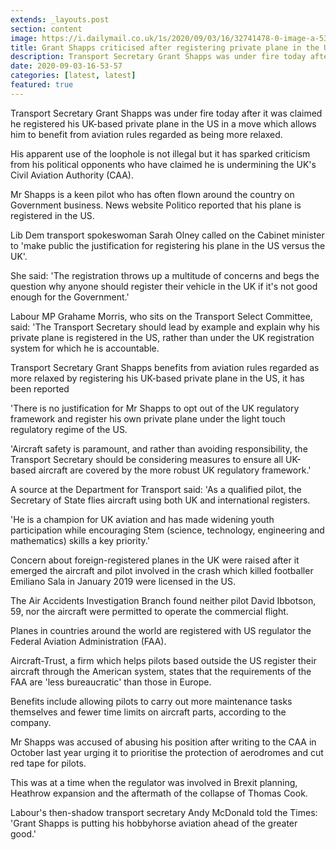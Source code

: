 ```yaml
---
extends: _layouts.post
section: content
image: https://i.dailymail.co.uk/1s/2020/09/03/16/32741478-0-image-a-53_1599145800334.jpg 
title: Grant Shapps criticised after registering private plane in the US 
description: Transport Secretary Grant Shapps was under fire today after it was claimed he registered his UK-based private plane in the US. 
date: 2020-09-03-16-53-57 
categories: [latest, latest] 
featured: true 
--- 
```

Transport Secretary Grant Shapps was under fire today after it was claimed he registered his UK-based private plane in the US in a move which allows him to benefit from aviation rules regarded as being more relaxed.

His apparent use of the loophole is not illegal but it has sparked criticism from his political opponents who have claimed he is undermining the UK's Civil Aviation Authority (CAA).

Mr Shapps is a keen pilot who has often flown around the country on Government business. News website Politico reported that his plane is registered in the US.

Lib Dem transport spokeswoman Sarah Olney called on the Cabinet minister to 'make public the justification for registering his plane in the US versus the UK'.

She said: 'The registration throws up a multitude of concerns and begs the question why anyone should register their vehicle in the UK if it's not good enough for the Government.'

Labour MP Grahame Morris, who sits on the Transport Select Committee, said: 'The Transport Secretary should lead by example and explain why his private plane is registered in the US, rather than under the UK registration system for which he is accountable.

Transport Secretary Grant Shapps benefits from aviation rules regarded as more relaxed by registering his UK-based private plane in the US, it has been reported

'There is no justification for Mr Shapps to opt out of the UK regulatory framework and register his own private plane under the light touch regulatory regime of the US.

'Aircraft safety is paramount, and rather than avoiding responsibility, the Transport Secretary should be considering measures to ensure all UK-based aircraft are covered by the more robust UK regulatory framework.'

A source at the Department for Transport said: 'As a qualified pilot, the Secretary of State flies aircraft using both UK and international registers.

'He is a champion for UK aviation and has made widening youth participation while encouraging Stem (science, technology, engineering and mathematics) skills a key priority.'

Concern about foreign-registered planes in the UK were raised after it emerged the aircraft and pilot involved in the crash which killed footballer Emiliano Sala in January 2019 were licensed in the US.

The Air Accidents Investigation Branch found neither pilot David Ibbotson, 59, nor the aircraft were permitted to operate the commercial flight.

Planes in countries around the world are registered with US regulator the Federal Aviation Administration (FAA).

Aircraft-Trust, a firm which helps pilots based outside the US register their aircraft through the American system, states that the requirements of the FAA are 'less bureaucratic' than those in Europe.

Benefits include allowing pilots to carry out more maintenance tasks themselves and fewer time limits on aircraft parts, according to the company.

Mr Shapps was accused of abusing his position after writing to the CAA in October last year urging it to prioritise the protection of aerodromes and cut red tape for pilots.

This was at a time when the regulator was involved in Brexit planning, Heathrow expansion and the aftermath of the collapse of Thomas Cook.

Labour's then-shadow transport secretary Andy McDonald told the Times: 'Grant Shapps is putting his hobbyhorse aviation ahead of the greater good.' 

